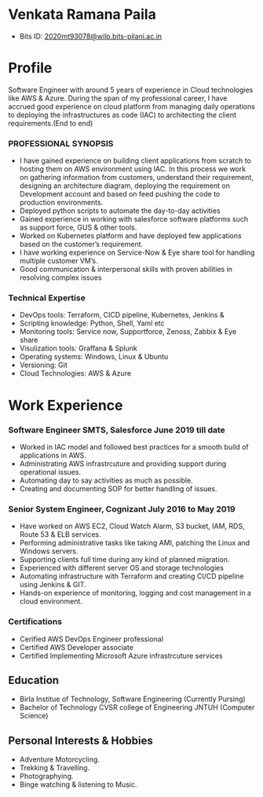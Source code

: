# Venkata Ramana Paila
- Bits ID: 2020mt93078@wilp.bits-pilani.ac.in


# Profile

Software Engineer with around 5 years of experience in Cloud technologies like AWS & Azure. During the span of my professional career, I have accrued good experience on cloud platform from managing daily operations to deploying the infrastructures as code (IAC) to architecting the client requirements.(End to end)

### PROFESSIONAL SYNOPSIS

* I have gained experience on building client applications from scratch to hosting them on AWS environment using IAC. In this process we work on gathering information from  customers, understand their requirement, designing an architecture diagram, deploying the requirement on Development account and based on feed pushing the code to production environments.
* Deployed python scripts to automate the day-to-day activities
* Gained experience in working with salesforce software platforms such as support force, GUS & other tools.
* Worked on Kubernetes platform and have deployed few applications based on the customer’s requirement.
* I have working experience on Service-Now & Eye share tool for handling multiple customer VM’s.
*	Good communication & interpersonal skills with proven abilities in resolving complex issues

### Technical Expertise

* DevOps tools: Terraform, CICD pipeline, Kubernetes, Jenkins & 
* Scripting knowledge: Python, Shell, Yaml etc
* Monitoring tools: Service now, Supportforce, Zenoss, Zabbix & Eye share 
* Visulization tools: Graffana & Splunk
* Operating systems: Windows, Linux & Ubuntu
* Versioning: Git
* Cloud Technologies: AWS & Azure

# Work Experience

### Software Engineer SMTS, Salesforce June 2019 till date

* Worked in IAC model and followed best practices for a smooth build of applications in AWS.
* Administrating AWS infrastrcuture and providing support during operational issues.
* Automating day to say activities as much as possible.
* Creating and documenting SOP for better handling of issues.

### Senior System Engineer, Cognizant July 2016 to May 2019

* Have worked on AWS EC2, Cloud Watch Alarm, S3 bucket, IAM, RDS, Route 53 & ELB services.
* Performing administrative tasks like taking AMI, patching the Linux and Windows servers.
* Supporting clients full time during any kind of planned migration.
* Experienced with different server OS and storage technologies
* Automating infrastructure with Terraform and creating CI/CD pipeline using Jenkins & GIT.
* Hands-on experience of monitoring, logging and cost management in a cloud environment.

### Certifications

* Cerified AWS DevOps Engineer professional
* Certified AWS Developer associate 
* Certified Implementing Microsoft Azure infrastrcuture services

## Education

* Birla Institue of Technology, Software Engineering (Currently Pursing)
* Bachelor of Technology CVSR college of Engineering JNTUH (Computer Science)

## Personal Interests & Hobbies

* Adventure Motorcycling.
* Trekking & Travelling.
* Photographying.
* Binge watching & listening to Music. 
